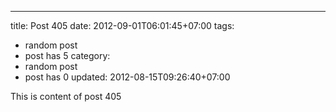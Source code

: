 ---
title: Post 405
date: 2012-09-01T06:01:45+07:00
tags:
  - random post
  - post has 5
category:
  - random post
  - post has 0
updated: 2012-08-15T09:26:40+07:00

This is content of post 405